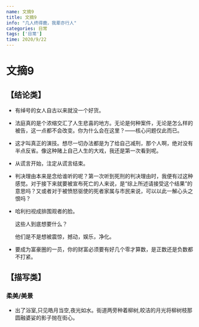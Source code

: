 ```yaml
---
name: 文摘9
title: 文摘9
info: "几人终得鹿，我辈亦行人"
categories: 日常
tags: ['日常']
time: 2020/9/22
---
```


# 文摘9

## 【结论类】

- 有绰号的女人自古以来就没一个好货。

- 法庭真的是个浓缩交汇了人生悲喜的地方。无论是何种案件，无论是怎么样的被告，这一点都不会改变。你为什么会在这里？——核心问题仅此而已。

- 这才叫真正的演技。想尽一切办法都是为了给自己减刑，那个人啊，绝对没有半点反省。像这种赌上自己人生的大戏，我还是第一次看到呢。

- 从谎言开始，注定从谎言结束。

- 判决理由本来是念给谁听的呢？第一次听到死刑的判决理由时，我便有过这种感觉。对于接下来就要被宣布死亡的人来说，是“综上所述请接受这个结果”的意思吗？又或者对于被愤怒驱使的死者家属与市民来说，可以以此一解心头之恨吗？

- 哈利扫视成排围观者的脸。

  这些人到底想要什么？

  他们是不是想被震惊，撼动，娱乐，净化。

- 要成为富豪圈的一员，你的财富必须要有好几个零才算数，是正数还是负数都不打紧。

## 【描写类】

### 柔美/美景

- 出了浴室,只见皓月当空,夜光如水。街道两旁种着柳树,皎洁的月光将柳树枝那圆融婆娑的影子抛在街心。